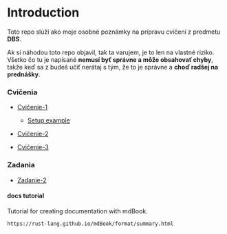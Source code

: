 # Introduction

Toto repo slúži ako moje osobné poznámky na prípravu cvičení z predmetu **DBS**. 


Ak si náhodou toto repo objavil, tak ta varujem, je to len na vlastné riziko. Všetko čo tu je napísané **nemusí byť správne a môže obsahovať chyby**, takže keď sa z budeš učiť nerátaj s tým, že to je správne a **choď radšej na prednášky**.   

### Cvičenia

- [Cvičenie-1](./cviko_1/text.md)
    - [Setup example](./cviko_1/setup.md)

- [Cvičenie-2](./cviko_2/text.md)
- [Cvičenie-3](./cviko_3/text.md)

### Zadania

- [Zadanie-2](./zadanie_2/text.md)

#### docs tutorial

Tutorial for creating documentation with mdBook.

```bash
https://rust-lang.github.io/mdBook/format/summary.html
```